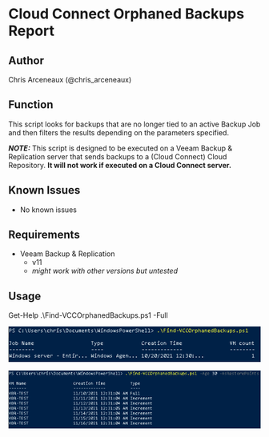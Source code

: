 # Cloud Connect Orphaned Backups Report

## Author

Chris Arceneaux (@chris_arceneaux)

## Function

This script looks for backups that are no longer tied to an active Backup Job and then filters the results depending on the parameters specified.

***NOTE:*** This script is designed to be executed on a Veeam Backup & Replication server that sends backups to a (Cloud Connect) Cloud Repository. **It will not work if executed on a Cloud Connect server.**

## Known Issues

* No known issues

## Requirements

* Veeam Backup & Replication
  * v11
  * *might work with other versions but untested*

## Usage

Get-Help .\Find-VCCOrphanedBackups.ps1 -Full

![Sample output](sample-output.png)

![Sample output](sample-output2.png)
